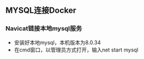 ## MYSQL连接Docker
### Navicat链接本地mysql服务
- 安装好本地mysql，本机版本为8.0.34
- 在cmd窗口，以管理员方式打开，输入net start mysql


